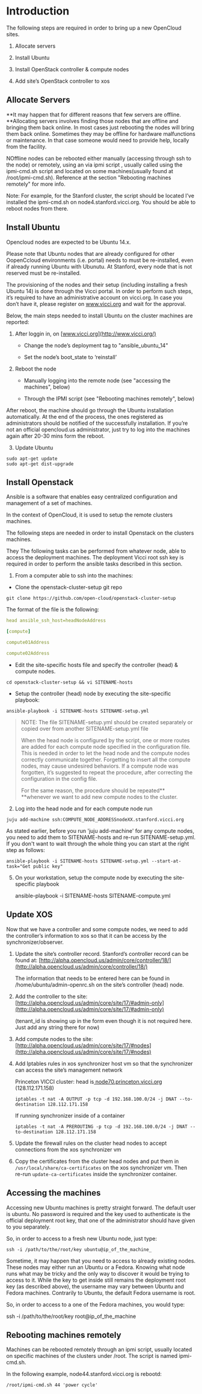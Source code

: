 # Introduction

The following steps are required in order to bring up a new OpenCloud sites.

1. Allocate servers

2. Install Ubuntu

3. Install OpenStack controller & compute nodes

4. Add site’s OpenStack controller to xos

## Allocate Servers

**It may happen that for different reasons that few servers are offline.
**Allocating servers involves finding those nodes that are offline and bringing
them back online. In most cases just rebooting the nodes will bring them back
online. Sometimes they may be offline for hardware malfunctions or maintenance.
In that case someone would need to provide help, locally from the facility.

NOffline nodes can be rebooted either manually (accessing through ssh to the
node) or remotely, using an via ipmi script , usually called using the
ipmi-cmd.sh script and located on some machines(usually found at
/root/ipmi-cmd.sh). Reference at the section "Rebooting machines remotely" for
more info.

Note: For example, for the Stanford cluster, the script should be located I’ve
installed the ipmi-cmd.sh on node4.stanford.vicci.org. You should be able to
reboot nodes from there.

## Install Ubuntu

Opencloud nodes are expected to be Ubuntu 14.x.

Please note that  Ubuntu nodes that are already configured for other
OopenCcloud environments (i.e. portal) needs to must be re-installed, even if
already running Ubuntu with Ubunutu. At Stanford, every node that is not
reserved must be re-installed.

The provisioning of the nodes and their setup (including installing a fresh
Ubuntu 14) is done through the Vicci portal. In order to perform such steps,
it’s required to have an administrative account on vicci.org. In case you don’t
have it, please register on www.vicci.org and wait for the approval.

Below, the main steps needed to install Ubuntu on the cluster machines are reported:

1. After loggin in, on [www.vicci.org](http://www.vicci.org/)

    * Change the node’s deployment tag to "ansible_ubuntu_14"

    * Set the node’s boot_state to ‘reinstall’

2. Reboot the node

    * Manually logging into the remote node (see "accessing the machines", below)

    * Through the IPMI script (see "Rebooting machines remotely", below)

After reboot, the machine should go through the Ubuntu installation
automatically. At the end of the process, the ones registered as administrators
should be notified of the successfully installation. If you’re not an official
opencloud.us administrator, just try to log into the machines again after 20-30
mins form the reboot.

3. Update Ubuntu

```shell
sudo apt-get update
sudo apt-get dist-upgrade
```

## Install Openstack

Ansible is a software that enables easy centralized configuration and
management of a set of machines.

In the context of OpenCloud, it is used to setup the remote clusters machines.

The following steps are needed in order to install Openstack on the clusters
machines.

They The following tasks can be performed from whatever node,  able to access
the deployment machines. The deployment Vicci root ssh key is required in order
to perform the ansible tasks described in this section.

1. From a computer able to ssh into the machines:

* Clone the openstack-cluster-setup git repo

```shell
git clone https://github.com/open-cloud/openstack-cluster-setup
```

The format of the file is the following:

```yaml
head ansible_ssh_host=headNodeAddress

[compute]

compute01Address

compute02Address
```

* Edit the site-specific hosts file and specify the controller (head) & compute nodes.

```shell
cd openstack-cluster-setup && vi SITENAME-hosts
```

* Setup the controller (head) node by executing the site-specific playbook:

```shell
ansible-playbook -i SITENAME-hosts SITENAME-setup.yml
```

> NOTE: The file SITENAME-setup.yml should be created separately or copied over
> from another SITENAME-setup.yml file
>
> When the head node is configured by the script, one or more routes are added
> for each compute node specified in the configuration file. This is needed in
> order to let the head node and the compute nodes correctly communicate
> together. Forgetting to insert all the compute nodes, may cause undesired
> behaviors. If a compute node was forgotten, it’s suggested to repeat the
> procedure, after correcting the configuration in the config file.
>
> For the same reason, the procedure should be repeated** **whenever we want to
> add new compute nodes to the cluster.

2. Log into the head node and for each compute node run

```shell
juju add-machine ssh:COMPUTE_NODE_ADDRESSnodeXX.stanford.vicci.org
```

As stated earlier, before you run 'juju add-machine' for any compute nodes, you
need to add them to SITENAME-hosts and re-run SITENAME-setup.yml.  If you don't
want to wait through the whole thing you can start at the right step as
follows:

    ansible-playbook -i SITENAME-hosts SITENAME-setup.yml --start-at-task="Get public key"

5. On your workstation, setup the compute node by executing the site-specific playbook

    ansible-playbook -i SITENAME-hosts SITENAME-compute.yml

## Update XOS

Now that we have a controller and some compute nodes, we need to add the
controller’s information to xos so that it can be access by the
synchronizer/observer.

1. Update the site’s controller record. Stanford’s controller record can be
   found at: [http://alpha.opencloud.us/admin/core/controller/18/](http://alpha.opencloud.us/admin/core/controller/18/)

   The information that needs to be entered here can be found in
   /home/ubuntu/admin-openrc.sh on the site’s controller (head) node.

2. Add the controller to the
   site: [http://alpha.opencloud.us/admin/core/site/17/#admin-only](http://alpha.opencloud.us/admin/core/site/17/#admin-only)

   (tenant_id is showing up in the form even though it is not required here.
   Just add any string there for now)

3. Add compute nodes to the
   site: [http://alpha.opencloud.us/admin/core/site/17/#nodes](http://alpha.opencloud.us/admin/core/site/17/#nodes)

4. Add Iptables rules in xos synchronizer host vm so that the synchronizer can
   access the site’s management network

   Princeton VICCI cluster: head is[
   node70.princeton.vicci.org](http://node70.princeton.vicci.org/)
   (128.112.171.158)

   `iptables -t nat -A OUTPUT -p tcp -d 192.168.100.0/24 -j DNAT
   --to-destination 128.112.171.158`

   If running synchronizer inside of a container

   `iptables -t nat -A PREROUTING -p tcp -d 192.168.100.0/24 -j DNAT
   --to-destination 128.112.171.158`

5. Update the firewall rules on the cluster head nodes to accept connections
   from the xos synchronizer vm

6. Copy the certificates from the cluster head nodes and put them in
   `/usr/local/share/ca-certificates` on the xos synchronizer vm.  Then re-run
   `update-ca-certificates` inside the synchronizer container.

## Accessing the machines

Accessing new Ubuntu machines is pretty straight forward. The default user is
ubuntu. No password is required and the key used to authenticate is the
official deployment root key, that one of the administrator should have given
to you separately.

So, in order to access to a fresh new Ubuntu node, just type:

```shell
ssh -i /path/to/the/root/key ubuntu@ip_of_the_machine_
```

Sometime, it may happen that you need to access to already existing nodes.
These nodes may either run an Ubuntu or a Fedora. Knowing what node runs what
may be tricky and the only way to discover it would be trying to access to it.
While the key to get inside still remains the deployment root key (as described
above), the username may vary between Ubuntu and Fedora machines. Contrarily to
Ubuntu, the default Fedora username is root.

So, in order to access to a one of the Fedora machines, you would type:

ssh -i /path/to/the/root/key root@ip_of_the_machine

## Rebooting machines remotely

Machines can be rebooted remotely through an ipmi script, usually located on
specific machines of the clusters under /root. The script is named ipmi-cmd.sh.

In the following example, node44.stanford.vicci.org is rebootd:

```shell
/root/ipmi-cmd.sh 44 'power cycle'
```

